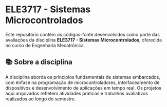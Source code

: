 
# ELE3717 - Sistemas Microcontrolados

Este repositório contém os códigos-fonte desenvolvidos como parte das avaliações da disciplina **ELE3717 - Sistemas Microcontrolados**, oferecida no curso de Engenharia Mecatrônica.

## 📚 Sobre a disciplina

A disciplina aborda os princípios fundamentais de sistemas embarcados, com ênfase na programação de microcontroladores, interfaceamento de dispositivos e desenvolvimento de aplicações em tempo real. Os projetos aqui arquivados refletem atividades práticas e trabalhos avaliativos realizados ao longo do semestre.



